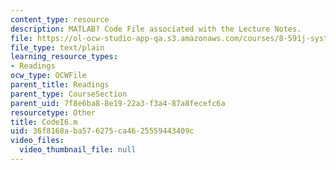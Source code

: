 ```yaml
---
content_type: resource
description: MATLAB? Code File associated with the Lecture Notes.
file: https://ol-ocw-studio-app-qa.s3.amazonaws.com/courses/8-591j-systems-biology-fall-2004/36f8168aba576275ca4625559443409c_CodeI6.m
file_type: text/plain
learning_resource_types:
- Readings
ocw_type: OCWFile
parent_title: Readings
parent_type: CourseSection
parent_uid: 7f8e6ba8-8e19-22a3-f3a4-87a8fecefc6a
resourcetype: Other
title: CodeI6.m
uid: 36f8168a-ba57-6275-ca46-25559443409c
video_files:
  video_thumbnail_file: null
---
```

